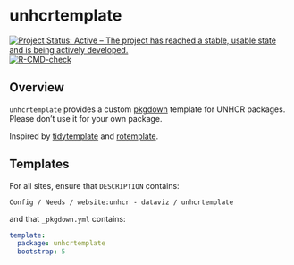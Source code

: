 
<!-- README.md is generated from README.Rmd. Please edit that file -->

# unhcrtemplate

<!-- badges: start -->

[![Project Status: Active – The project has reached a stable, usable
state and is being actively
developed.](https://www.repostatus.org/badges/latest/active.svg)](https://www.repostatus.org/#active)
[![R-CMD-check](https://github.com/unhcr-dataviz/unhcrtemplate/actions/workflows/R-CMD-check.yaml/badge.svg)](https://github.com/unhcr-dataviz/unhcrtemplate/actions/workflows/R-CMD-check.yaml)
<!-- badges: end -->

## Overview

`unhcrtemplate` provides a custom [pkgdown](https://pkgdown.r-lib.org)
template for UNHCR packages. Please don’t use it for your own package.

Inspired by [tidytemplate](https://github.com/tidyverse/tidytemplate/)
and [rotemplate](https://github.com/ropensci-org/rotemplate).

## Templates

For all sites, ensure that `DESCRIPTION` contains:

    Config / Needs / website:unhcr - dataviz / unhcrtemplate

and that `_pkgdown.yml` contains:

``` yaml
template:
  package: unhcrtemplate
  bootstrap: 5
```
